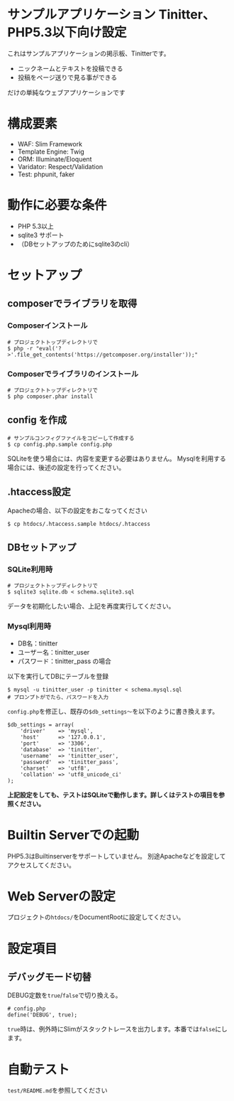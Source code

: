 サンプルアプリケーション Tinitter、PHP5.3以下向け設定
==============================

これはサンプルアプリケーションの掲示板、Tinitterです。

- ニックネームとテキストを投稿できる
- 投稿をページ送りで見る事ができる

だけの単純なウェブアプリケーションです

# 構成要素

- WAF: Slim Framework
- Template Engine: Twig
- ORM: Illuminate/Eloquent
- Varidator: Respect/Validation
- Test: phpunit, faker

# 動作に必要な条件

- PHP 5.3以上
- sqlite3 サポート
- （DBセットアップのためにsqlite3のcli）

# セットアップ

## composerでライブラリを取得

### Composerインストール

```
# プロジェクトトップディレクトリで
$ php -r "eval('?>'.file_get_contents('https://getcomposer.org/installer'));"
```

### Composerでライブラリのインストール

```
# プロジェクトトップディレクトリで
$ php composer.phar install
```

## config を作成

```
# サンプルコンフィグファイルをコピーして作成する
$ cp config.php.sample config.php
```

SQLiteを使う場合には、内容を変更する必要はありません。
Mysqlを利用する場合には、後述の設定を行ってください。

## .htaccess設定

Apacheの場合、以下の設定をおこなってください

```
$ cp htdocs/.htaccess.sample htdocs/.htaccess
```

## DBセットアップ

### SQLite利用時

```
# プロジェクトトップディレクトリで
$ sqlite3 sqlite.db < schema.sqlite3.sql
```

データを初期化したい場合、上記を再度実行してください。

### Mysql利用時

- DB名：tinitter
- ユーザー名：tinitter_user
- パスワード：tinitter_pass
の場合

以下を実行してDBにテーブルを登録

```
$ mysql -u tinitter_user -p tinitter < schema.mysql.sql
# プロンプトがでたら、パスワードを入力
```

`config.php`を修正し、既存の`$db_settings〜`を以下のように書き換えます。

```
$db_settings = array(
    'driver'    => 'mysql',
    'host'      => '127.0.0.1',
    'port'      => '3306',
    'database'  => 'tinitter',
    'username'  => 'tinitter_user',
    'password'  => 'tinitter_pass',
    'charset'   => 'utf8',
    'collation' => 'utf8_unicode_ci'
);
```

**上記設定をしても、テストはSQLiteで動作します。詳しくはテストの項目を参照ください。**


# Builtin Serverでの起動

PHP5.3はBuiltinserverをサポートしていません。
別途Apacheなどを設定してアクセスしてください。

# Web Serverの設定

プロジェクトの`htdocs/`をDocumentRootに設定してください。

# 設定項目

## デバッグモード切替

DEBUG定数を`true`/`false`で切り換える。

```
# config.php
define('DEBUG', true);
```

`true`時は、例外時にSlimがスタックトレースを出力します。本番では`false`にします。

# 自動テスト

`test/README.md`を参照してください
